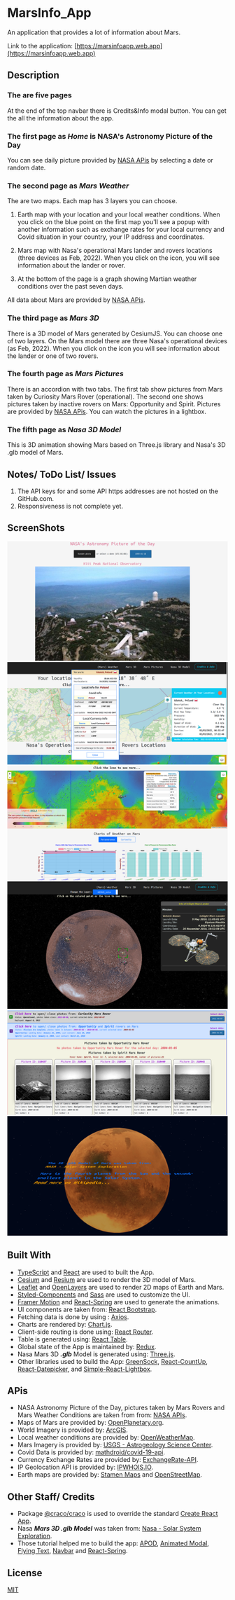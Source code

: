 # MarsInfo_App

An application that provides a lot of information about Mars.

Link to the application: [https://marsinfoapp.web.app](https://marsinfoapp.web.app)

## Description

### The are five pages

At the end of the top navbar there is Credits&Info modal button. You can get the all the information about the app.

### The first page as **_Home_** is NASA's Astronomy Picture of the Day

You can see daily picture provided by [NASA APis](https://api.nasa.gov) by selecting a date or random date.

### The second page as **_Mars Weather_**

The are two maps. Each map has 3 layers you can choose.

1. Earth map with your location and your local weather conditions. When you click on the blue point on the first map you'll
   see a popup with another information such as exchange rates for your local currency and Covid situation in your country,
   your IP address and coordinates.

2. Mars map with Nasa's operational Mars lander and rovers locations (three devices as Feb, 2022). When you click on the
   icon, you will see information about the lander or rover.

3. At the bottom of the page is a graph showing Martian weather conditions over the past seven days.

All data about Mars are provided by [NASA APis](https://api.nasa.gov).

### The third page as **_Mars 3D_**

There is a 3D model of Mars generated by CesiumJS. You can choose one of two layers. On the Mars model there are three Nasa's
operational devices (as Feb, 2022). When you click on the icon you will see information about the lander or one of two
rovers.

### The fourth page as **_Mars Pictures_**

There is an accordion with two tabs. The first tab show pictures from Mars taken by Curiosity Mars Rover (operational). The
second one shows pictures taken by inactive rovers on Mars: Opportunity and Spirit. Pictures are provided by
[NASA APis](https://api.nasa.gov). You can watch the pictures in a lightbox.

### The fifth page as **_Nasa 3D Model_**

This is 3D animation showing Mars based on Three.js library and Nasa's 3D .glb model of Mars.

## Notes/ ToDo List/ Issues

1. The API keys for and some API https addresses are not hosted on the GitHub.com.
2. Responsiveness is not complete yet.

## ScreenShots

<img alt="APOD" src="./Readme_pics/1.APOD.png">
<img alt="Earth" src="./Readme_pics/2.Earth.png">
<img alt="Mars" src="./Readme_pics/3.Mars.png">
<img alt="Mars model" src="./Readme_pics/4.Mars_model.png">
<img alt="Photos" src="./Readme_pics/5.Photos.png">
<img alt="NASA model" src="./Readme_pics/6.Nasa_model.png">

## Built With

- [TypeScript](https://www.typescriptlang.org) and [React](https://reactjs.org) are used to built the App.
- [Cesium](https://cesium.com) and [Resium](https://resium.reearth.io) are used to render the 3D model of Mars.
- [Leaflet](https://leafletjs.com) and [OpenLayers](https://openlayers.org) are used to render 2D maps of Earth and Mars.
- [Styled-Components](https://styled-components.com) and [Sass](https://sass-lang.com) are used to customize the UI.
- [Framer Motion](https://github.com/framer/motion) and [React-Spring](https://react-spring.io) are used to generate the
  animations.
- UI components are taken from: [React Bootstrap](https://react-bootstrap.github.io).
- Fetching data is done by using : [Axios](https://axios-http.com).
- Charts are rendered by: [Chart.js](https://www.chartjs.org).
- Client-side routing is done using: [React Router](https://v5.reactrouter.com).
- Table is generated using: [React Table](https://react-table.tanstack.com).
- Global state of the App is maintained by: [Redux](https://redux.js.org).
- Nasa Mars 3D **_.glb_** Model is generated using: [Three.js](https://threejs.org).
- Other libraries used to build the App: [GreenSock](https://greensock.com),
  [React-CountUp](https://react-countup.vercel.app), [React-Datepicker](https://reactdatepicker.com), and
  [Simple-React-Lightbox](https://github.com/michelecocuccio/simple-react-lightbox).

## APis

- NASA Astronomy Picture of the Day, pictures taken by Mars Rovers and Mars Weather Conditions are taken from from:
  [NASA APIs](https://api.nasa.gov).
- Maps of Mars are provided by: [OpenPlanetary.org](https://www.openplanetary.org).
- World Imagery is provided by: [ArcGIS](https://services.arcgisonline.com/arcgis/rest/services/World_Imagery/MapServer).
- Local weather conditions are provided by: [OpenWeatherMap](https://openweathermap.org).
- Mars Imagery is provided by:
  [USGS - Astrogeology Science Center](https://www.usgs.gov/centers/astrogeology-science-center/maps).
- Covid Data is provided by: [mathdroid/covid-19-api](https://github.com/mathdroid/covid-19-api).
- Currency Exchange Rates are provided by: [ExchangeRate-API](https://www.exchangerate-api.com).
- IP Geolocation API is provided by: [IPWHOIS.IO](https://ipwhois.io).
- Earth maps are provided by: [Stamen Maps](https://maps.stamen.com) and [OpenStreetMap](https://www.openstreetmap.org).

## Other Staff/ Credits

- Package [@craco/craco](https://www.npmjs.com/package/@craco/craco) is used to override the standard
  [Create React App](https://create-react-app.dev/).
- Nasa **_Mars 3D .glb Model_** was taken from:
  [Nasa - Solar System Exploration](https://solarsystem.nasa.gov/resources/2372/mars-3d-model/).
- Those tutorial helped me to build the app:
  [APOD](https://medium.com/@jen.snyder/how-to-use-react-to-display-nasas-astronomy-picture-of-the-day-283c01ff9e31),
  [Animated Modal](https://www.geeksforgeeks.org/animated-modal-using-react-framer-motion-styled-components/),
  [Flying Text](https://dev.to/mandiwise/animate-the-opening-star-wars-crawl-with-react-hooks-and-greensock-3mk8),
  [Navbar](https://www.youtube.com/watch?v=D31P9ovJjqs) and
  [React-Spring](https://dev.to/vaibhavkhulbe/spring-it-on-a-complete-guide-to-react-spring-1om9).

## License

[MIT](https://choosealicense.com/licenses/mit/)
